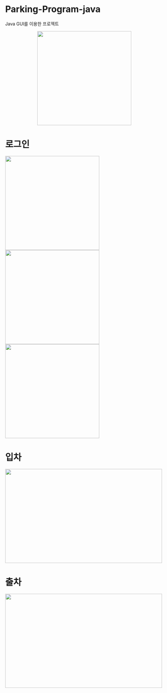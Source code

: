 # Parking-Program-java
Java GUI를 이용한 프로젝트

<center><img src="https://github.com/Gdm0714/Parking-Program-java/assets/50660440/edf439f6-3d36-4e84-81b4-5f00ec91c7c6.png"  width="300" height="300"></center>

# 로그인

<img src="https://github.com/Gdm0714/Parking-Program-java/assets/50660440/b9cb5fae-0c10-4017-b275-4b9d3a5a9d9e.png"  width="300" height="300"/>                                                                                                                                            

<img src="https://github.com/Gdm0714/Parking-Program-java/assets/50660440/97e64b2f-81a5-4456-90f0-5f09f84d1fa3.png"  width="300" height="300"/>      

<img src="https://github.com/Gdm0714/Parking-Program-java/assets/50660440/05ee84b0-c3bb-43be-a3d1-021484d31392.png"  width="300" height="300"/>    

# 입차

<img src="https://github.com/Gdm0714/Parking-Program-java/assets/50660440/14e537d3-ca0b-4fbc-9692-e3582a3e4749.png"  width="500" height="300"/>    


# 출차

<img src="https://github.com/Gdm0714/Parking-Program-java/assets/50660440/7dfc1a57-aefe-4333-b67f-888796fcfdd1.png"  width="500" height="300"/>    
